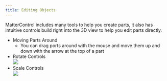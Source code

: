 ```yaml
---
title: Editing Objects
---
```

MatterControl includes many tools to help you create parts, it also has intuitive controls build right into the 3D view to help you edit parts directly.

- Moving Parts Around
  - You can drag ports around with the mouse and move them up and down with the arrow at the top of a part
- Rotate Controls  
  ![](https://www.matterhackers.com/r/1oH3i1)
 - Scale Controls  
  ![](https://www.matterhackers.com/r/yNqiNT)
